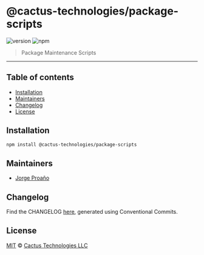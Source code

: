 # @cactus-technologies/package-scripts

![version](https://img.shields.io/badge/version-0.2.0-green.svg)
![npm](https://img.shields.io/badge/npm-private-red.svg)

> Package Maintenance Scripts

---

## Table of contents

-   [Installation](#installation)
-   [Maintainers](#maintainers)
-   [Changelog](#changelog)
-   [License](#license)

## Installation

```sh
npm install @cactus-technologies/package-scripts
```

## Maintainers

-   [Jorge Proaño](http://www.hidden-node-problem.com)

## Changelog

Find the CHANGELOG [here](CHANGELOG.md), generated using Conventional Commits.

## License

[MIT](LICENSE) © [Cactus Technologies LLC](http://www.cactus.is)
